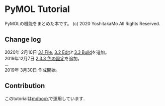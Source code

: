 # PyMOL Tutorial

PyMOLの機能をまとめた本です。
(c) 2020 YoshitakaMo All Rights Reserved.

## Change log
2020年 2月10日 [3.1 File](./ch03/file.md), [3.2 Edit](./ch03/edit.md)と[3.3 Build](./ch03/build.md)を追加。<br>
2019年12月7日 [2.3.3 色の設定](./ch02/color.md)を追加。<br>
...<br>
2019年 3月30日 作成開始。

## Contribution
このtutorialは[mdbook](https://github.com/rust-lang-nursery/mdBook)で運用しています.
